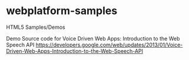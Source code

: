 # webplatform-samples
HTML5 Samples/Demos

Demo Source code for Voice Driven Web Apps: Introduction to the Web Speech API
https://developers.google.com/web/updates/2013/01/Voice-Driven-Web-Apps-Introduction-to-the-Web-Speech-API
